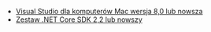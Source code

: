 * [Visual Studio dla komputerów Mac wersja 8,0 lub nowsza](https://visualstudio.microsoft.com/downloads/)
* [Zestaw .NET Core SDK 2,2 lub nowszy](https://www.microsoft.com/net/download/all)
